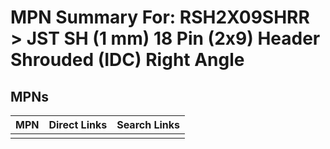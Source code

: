 



# MPN Summary For: RSH2X09SHRR > JST SH (1 mm) 18 Pin (2x9) Header Shrouded (IDC) Right Angle

## MPNs
  

|MPN|Direct Links|Search Links|
| :--- | :--- | :--- |
||||
